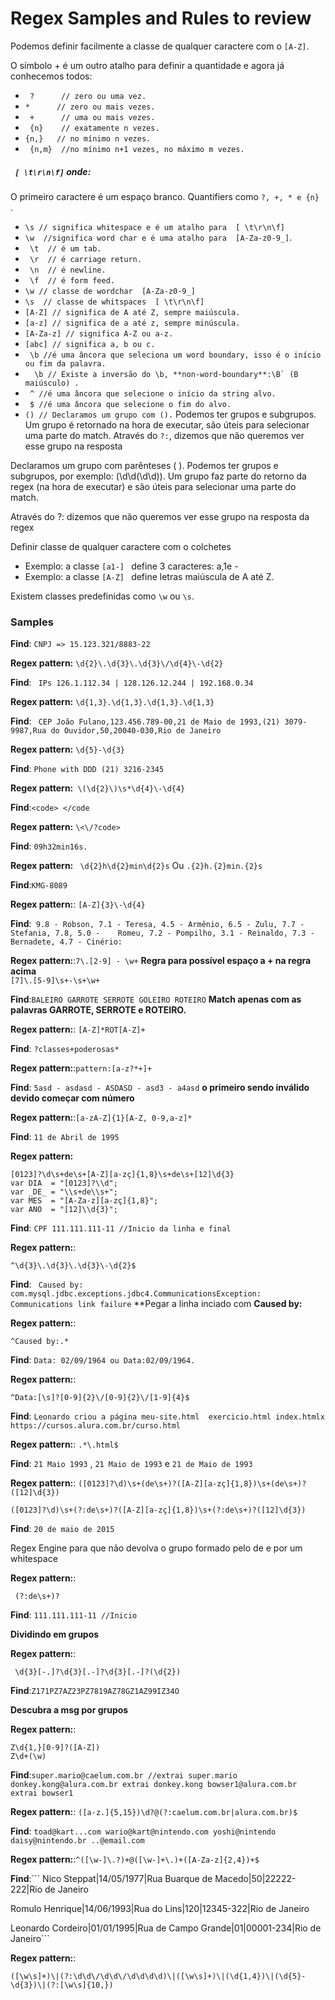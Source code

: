 # Regex  Samples and Rules to review

Podemos definir facilmente a classe de qualquer caractere com o ``` [A-Z] ```.


O símbolo + é um outro atalho para definir a quantidade e agora já conhecemos todos:

* ``` ?      // zero ou uma vez.```
* ``` *      // zero ou mais vezes. ```
* ``` +      // uma ou mais vezes.```
* ``` {n}    // exatamente n vezes.```
* ``` {n,}   // no mínimo n vezes. ```  
* ``` {n,m}  //no mínimo n+1 vezes, no máximo m vezes.```

##### ``` [ \t\r\n\f]```  onde:

O primeiro caractere é um espaço branco.
Quantifiers como  ``` ?, +, * e {n}  ```.
*  ```\s // significa whitespace e é um atalho para  [ \t\r\n\f] ```
*  ``` \w  //significa word char e é uma atalho para  [A-Za-z0-9_] ```.
* ``` \t  // é um tab.```
* ``` \r  // é carriage return.```
* ``` \n  // é newline.```
* ``` \f  // é form feed.```
* ``` \w // classe de wordchar  [A-Za-z0-9_] ```
* ``` \s  // classe de whitspaces  [ \t\r\n\f] ```
*  ``` [A-Z] // significa de A até Z, sempre maiúscula. ```
*  ``` [a-z] // significa de a até z, sempre minúscula. ```
*  ``` [A-Za-z] // significa A-Z ou a-z.  ```
*  ``` [abc] // significa a, b ou c.  ```
*  ``` \b //é uma âncora que seleciona um word boundary, isso é o início ou fim da palavra.```
*  ```  \b // Existe a inversão do \b, **non-word-boundary**:\B` (B maiúsculo) .```
*  ``` ^ //é uma âncora que selecione o início da string alvo.```
*  ``` $ //é uma âncora que selecione o fim do alvo.```
*  ```() // Declaramos um grupo com ().```
Podemos ter grupos e subgrupos.
Um grupo é retornado na hora de executar, são úteis para selecionar uma parte do match.
Através do  ```?:```, dizemos que não queremos ver esse grupo na resposta


Declaramos um grupo com parênteses ( ).
Podemos ter grupos e subgrupos, por exemplo: (\d\d(\d\d)).
Um grupo faz parte do retorno da regex (na hora de executar) e são úteis para selecionar uma parte do match.

Através do ?: dizemos que não queremos ver esse grupo na resposta da regex

Definir classe de qualquer caractere com o colchetes
* Exemplo: a classe  ``` [a1-]  ``` define 3 caracteres: a,1e -
* Exemplo: a classe  ``` [A-Z]  ``` define letras maiúscula de A até Z.

Existem classes predefinidas como  ```\w``` ou ```\s```.

### Samples

__Find__: ```CNPJ => 15.123.321/8883-22```

**Regex pattern:**   ```\d{2}\.\d{3}\.\d{3}\/\d{4}\-\d{2}```

__Find__: ``` IPs 126.1.112.34 | 128.126.12.244 | 192.168.0.34```

**Regex pattern:**  ``` \d{1,3}.\d{1,3}.\d{1,3}.\d{1,3} ```  

__Find__: ``` CEP
    João Fulano,123.456.789-00,21 de Maio de 1993,(21) 3079-9987,Rua do Ouvidor,50,20040-030,Rio de Janeiro```

**Regex pattern:** ```\d{5}-\d{3}```

__Find__: ```Phone with DDD (21) 3216-2345```

**Regex pattern:**``` \(\d{2}\)\s*\d{4}\-\d{4}```

__Find__:```<code> </code```

**Regex pattern:** ``` \<\/?code> ```

__Find__: ```09h32min16s.```

**Regex pattern:** ``` \d{2}h\d{2}min\d{2}s```
 Ou
``` .{2}h.{2}min.{2}s ```

__Find__:```KMG-8089```

**Regex pattern:**: ```[A-Z]{3}\-\d{4}```

__Find__:``` 9.8 - Robson, 7.1 - Teresa, 4.5 - Armênio, 6.5 - Zulu, 7.7 - Stefania, 7.8, 5.0 -   
      Romeu, 7.2 - Pompilho, 3.1 - Reinaldo, 7.3 - Bernadete, 4.7 - Cinério:```

**Regex pattern:**:``` 7\.[2-9] - \w+ ```
  __Regra para possível espaço a + na regra acima__  
``` [7]\.[5-9]\s+-\s+\w+ ```   

__Find__:```BALEIRO GARROTE SERROTE GOLEIRO ROTEIRO``` **Match apenas com as palavras GARROTE, SERROTE e ROTEIRO.**

**Regex pattern:**: ``` [A-Z]*ROT[A-Z]+ ```

__Find__: ```?classes+poderosas*```

**Regex pattern:**:```pattern:[a-z?*+]+```

__Find__: ```5asd - asdasd - ASDASD - asd3 - a4asd```
**o primeiro sendo inválido devido começar com número**

**Regex pattern:**:```[a-zA-Z]{1}[A-Z, 0-9,a-z]*```


__Find__: ```11 de Abril de 1995```

**Regex pattern:**
```
[0123]?\d\s+de\s+[A-Z][a-zç]{1,8}\s+de\s+[12]\d{3}
var DIA  = "[0123]?\\d";
var _DE_ = "\\s+de\\s+";
var MES  = "[A-Za-z][a-zç]{1,8}";
var ANO  = "[12]\\d{3}";
```
__Find__: ```CPF 111.111.111-11 //Inicio da linha e final ```

**Regex pattern:**:
```
^\d{3}\.\d{3}\.\d{3}\-\d{2}$
```

__Find__: ``` Caused by: com.mysql.jdbc.exceptions.jdbc4.CommunicationsException: Communications link failure```
**Pegar a linha inciado com **Caused by:**

**Regex pattern:**:
```
^Caused by:.*
```

__Find__: ```Data: 02/09/1964 ou Data:02/09/1964.```

**Regex pattern:**:
```
^Data:[\s]?[0-9]{2}\/[0-9]{2}\/[1-9]{4}$
```

__Find__: ```Leonardo criou a página meu-site.html  exercicio.html index.htmlx  https://cursos.alura.com.br/curso.html```

**Regex pattern:**: ```.*\.html$```


__Find__: ```21 Maio 1993```
,
```21 Maio de 1993```
 e
 ```21 de Maio de 1993```

**Regex pattern:**: ```([0123]?\d)\s+(de\s+)?([A-Z][a-zç]{1,8})\s+(de\s+)?([12]\d{3})```

```([0123]?\d)\s+(?:de\s+)?([A-Z][a-zç]{1,8})\s+(?:de\s+)?([12]\d{3})```


__Find__: ```20 de maio de 2015```

 Regex Engine para que não devolva o grupo formado pelo de e por um whitespace

**Regex pattern:**:
```
 (?:de\s+)?
 ```

__Find__: ```111.111.111-11 //Inicio```

__Dividindo em grupos__

 **Regex pattern:**:
 ```
  \d{3}[-.]?\d{3}[.-]?\d{3}[.-]?(\d{2})
  ```

__Find__:```Z171PZ7AZ23PZ7819AZ78GZ1AZ99IZ34O```

__Descubra a msg por grupos__

**Regex pattern:**:
   ```
   Z\d{1,}[0-9]?([A-Z])
   Z\d+(\w)
   ```

__Find__:``` super.mario@caelum.com.br //extrai super.mario
   donkey.kong@alura.com.br extrai donkey.kong
   bowser1@alura.com.br extrai bowser1 ```


**Regex pattern:**: ``` ([a-z.]{5,15})\d?@(?:caelum.com.br|alura.com.br)$ ```

__Find__: ``` toad@kart...com wario@kart@nintendo.com yoshi@nintendo daisy@nintendo.br ..@email.com ```

**Regex pattern:**:```^([\w-]\.?)+@([\w-]+\.)+([A-Za-z]{2,4})+$```

__Find__:```
Nico Steppat|14/05/1977|Rua Buarque de Macedo|50|22222-222|Rio de Janeiro

Romulo Henrique|14/06/1993|Rua do Lins|120|12345-322|Rio de Janeiro

Leonardo Cordeiro|01/01/1995|Rua de Campo Grande|01|00001-234|Rio de Janeiro```

**Regex pattern:**:
```
([\w\s]+)\|(?:\d\d\/\d\d\/\d\d\d\d)\|([\w\s]+)\|(\d{1,4})\|(\d{5}-\d{3})\|(?:[\w\s]{10,})
```
